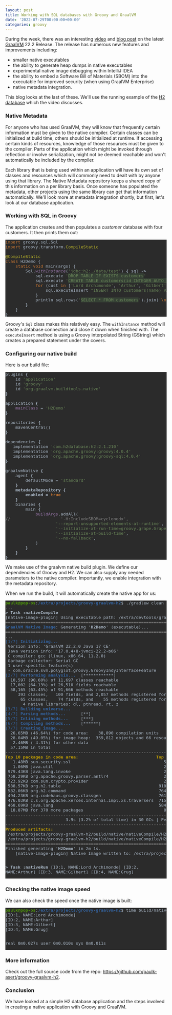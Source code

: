 ```yaml
---
layout: post
title: Working with SQL databases with Groovy and GraalVM
date: '2022-07-29T00:00:00+00:00'
categories: groovy
---
```

<p>During the week, there was an interesting <a href="https://www.youtube.com/watch?v=rpZJz4qbhCU" target="_blank">video</a> and <a href="https://medium.com/graalvm/graalvm-22-2-smaller-jdk-size-improved-memory-usage-better-library-support-and-more-cb34b5b68ec0" target="_blank">blog post</a> on the latest <a href="https://www.graalvm.org/" target="_blank">GraalVM</a> 22.2 Release. The release has numerous new features and improvements including:</p><ul><li>smaller native executables</li><li>the ability to generate heap dumps in native executables</li><li>experimental native image debugging within IntelliJ IDEA</li><li>the ability to embed a Software Bill of Materials (SBOM) into the executable for improved security (when using GraalVM Enterprise)</li><li>native metadata integration.</li></ul><p>This blog looks at the last of these. We'll use the running example of the <a href="https://www.h2database.com/html/main.html" target="_blank">H2 database</a> which the video discusses.<br></p>
<h3>Native Metadata</h3>
<p>For anyone who has used GraalVM, they will know that frequently certain information must be given to the native compiler. Certain classes can be initialized at build time, others should be initialized at runtime. If accessing certain kinds of resources, knowledge of those resources must be given to the compiler. Parts of the application which might be invoked through reflection or involve serialization, might not be deemed reachable and won't automatically be included by the compiler.</p><p>Each library that is being used within an application will have its own set of classes and resources which will commonly need to dealt with by anyone using that library. The Native Metadata repository keeps a shared copy of this information on a per library basis. Once someone has populated the metadata, other projects using the same library can get that information automatically. We'll look more at metadata integration shortly, but first, let's look at our database application.</p>
<h3>Working with SQL in Groovy</h3>
<p>The application creates and then populates a <i>customer</i> database with four customers. It then prints them out:<br></p><pre style="background-color:#2b2b2b;color:#a9b7c6;font-family:'JetBrains Mono',monospace;font-size:9.8pt;"><span style="color:#cc7832;">import </span>groovy.sql.Sql<br><span style="color:#cc7832;">import </span>groovy.transform.<span style="color:#bbb529;">CompileStatic<br></span><span style="color:#bbb529;"><br></span><span style="color:#bbb529;">@CompileStatic<br></span><span style="color:#cc7832;">class </span>H2Demo {<br>    <span style="color:#cc7832;">static void </span>main(args) {<br>        Sql.<span style="color:#9876aa;font-style:italic;">withInstance</span>(<span style="color:#6a8759;">'jdbc:h2:./data/test'</span>) <span style="font-weight:bold;">{ </span>sql <span style="font-weight:bold;">-&gt;<br></span><span style="font-weight:bold;">            </span>sql.execute <span style="color:#6a8759;">'</span><span style="color:#6a8759;background-color:#364135;">DROP TABLE IF EXISTS customers</span><span style="color:#6a8759;">'<br></span><span style="color:#6a8759;">            </span>sql.execute <span style="color:#6a8759;">'</span><span style="color:#6a8759;background-color:#364135;">CREATE TABLE customers(id INTEGER AUTO_INCREMENT, name VARCHAR)</span><span style="color:#6a8759;">'<br></span><span style="color:#6a8759;">            </span><span style="color:#cc7832;">for </span>(cust <span style="color:#cc7832;">in </span>[<span style="color:#6a8759;">'Lord Archimonde'</span>, <span style="color:#6a8759;">'Arthur'</span>, <span style="color:#6a8759;">'Gilbert'</span>, <span style="color:#6a8759;">'Grug'</span>]) {<br>                sql.executeInsert <span style="color:#6a8759;">"INSERT INTO customers(name) VALUES </span>$cust<span style="color:#6a8759;">"<br></span><span style="color:#6a8759;">            </span>}<br>            println sql.rows(<span style="color:#6a8759;">'</span><span style="color:#6a8759;background-color:#364135;">SELECT * FROM customers</span><span style="color:#6a8759;">'</span>).join(<span style="color:#6a8759;">'</span><span style="color:#cc7832;">\n</span><span style="color:#6a8759;">'</span>)<br>        <span style="font-weight:bold;">}<br></span><span style="font-weight:bold;">    </span>}<br>}<br></pre>
<p>Groovy's <code>Sql</code> class makes this relatively easy. The <code>withInstance</code> method will create a database connection and close it down when finished with. The <code>executeInsert</code> method is using a Groovy interpolated String (GString) which creates a prepared statement under the covers.</p>
<h3>Configuring our native build</h3>
<p>Here is our build file:<br></p><pre style="background-color:#2b2b2b;color:#a9b7c6;font-family:'JetBrains Mono',monospace;font-size:9.8pt;">plugins <span style="font-weight:bold;">{<br></span><span style="font-weight:bold;">    </span>id <span style="color:#6a8759;">'application'<br></span><span style="color:#6a8759;">    </span>id <span style="color:#6a8759;">'groovy'<br></span><span style="color:#6a8759;">    </span>id <span style="color:#6a8759;">'org.graalvm.buildtools.native'<br></span><span style="font-weight:bold;">}<br></span><span style="font-weight:bold;"><br></span>application <span style="font-weight:bold;">{<br></span><span style="font-weight:bold;">    </span><span style="color:#9876aa;">mainClass </span>= <span style="color:#6a8759;">'H2Demo'<br></span><span style="font-weight:bold;">}<br></span><span style="font-weight:bold;"><br></span>repositories <span style="font-weight:bold;">{<br></span><span style="font-weight:bold;">    </span>mavenCentral()<br><span style="font-weight:bold;">}<br></span><span style="font-weight:bold;"><br></span>dependencies <span style="font-weight:bold;">{<br></span><span style="font-weight:bold;">   </span>implementation <span style="color:#6a8759;">'com.h2database:h2:2.1.210'<br></span><span style="color:#6a8759;">   </span>implementation <span style="color:#6a8759;">'org.apache.groovy:groovy:4.0.4'<br></span><span style="color:#6a8759;">   </span>implementation <span style="color:#6a8759;">'org.apache.groovy:groovy-sql:4.0.4'<br></span><span style="font-weight:bold;">}<br></span><span style="font-weight:bold;"><br></span>graalvmNative <span style="font-weight:bold;">{<br></span><span style="font-weight:bold;">    </span>agent <span style="font-weight:bold;">{<br></span><span style="font-weight:bold;">        </span>defaultMode = <span style="color:#6a8759;">'standard'<br></span><span style="color:#6a8759;">    </span><span style="font-weight:bold;">}<br></span><span style="font-weight:bold;">    </span><b>metadataRepository {<br>        enabled = <span style="color:#cc7832;">true<br></span><span style="color:#cc7832;">    </span>}<br></b><span style="font-weight:bold;">    </span>binaries <span style="font-weight:bold;">{<br></span><span style="font-weight:bold;">        </span>main <span style="font-weight:bold;">{<br></span><span style="font-weight:bold;">            </span><span style="color:#9876aa;">buildArgs</span>.addAll(<br><span style="color:#808080;">//                    '-H:IncludeSBOM=cyclonedx',<br></span><span style="color:#808080;">                    </span><span style="color:#6a8759;">'--report-unsupported-elements-at-runtime'</span>,<br>                    <span style="color:#6a8759;">'--initialize-at-run-time=groovy.grape.GrapeIvy,org.h2.store.fs.niomem.FileNioMemData'</span>,<br>                    <span style="color:#6a8759;">'--initialize-at-build-time'</span>,<br>                    <span style="color:#6a8759;">'--no-fallback'</span>,<br>            )<br>        <span style="font-weight:bold;">}<br></span><span style="font-weight:bold;">    }<br></span><span style="font-weight:bold;">}<br></span></pre><p>We make use of the graalvm native build plugin. We define our dependencies of Groovy and H2. We can also supply any needed parameters to the native compiler. Importantly, we enable integration with the metadata repository.</p><p>When we run the build, it will automatically create the native app for us:<br></p>
<pre style="background-color:#2b2b2b;color:#a9b7c6;font-family:'JetBrains Mono',monospace;font-size:9.8pt;"><span style="color:#4E9A06"><b>paulk@pop-os</b></span>:<span style="color:#3465A4"><b>/extra/projects/groovy-graalvm-h2</b></span>$ ./gradlew clean nativeRun
...
<b>&gt; Task :nativeCompile</b>
[native-image-plugin] Using executable path: /extra/devtools/graalvm-ce-java17-22.2.0/bin/native-image
<span style="color:#A1A1A1">========================================================================================================================</span>
<span style="color:#3465A4"><b>GraalVM Native Image</b></span>: Generating '<b>H2Demo</b>' (executable)...
<span style="color:#A1A1A1">========================================================================================================================</span>
...
<span style="color:#3465A4">[1/7] </span><span style="color:#3465A4"><b>Initializing</b></span><span style="color:#3465A4"><b>...</b></span>                                                                                    (5.3s @ 0.26GB)
 Version info: 'GraalVM 22.2.0 Java 17 CE'
 Java version info: '17.0.4+8-jvmci-22.2-b06'
 C compiler: gcc (linux, x86_64, 11.2.0)
 Garbage collector: Serial GC
 1 user-specific feature(s)
 - com.oracle.svm.polyglot.groovy.GroovyIndyInterfaceFeature
<span style="color:#3465A4">[2/7] </span><span style="color:#3465A4"><b>Performing analysis</b></span><span style="color:#3465A4"><b>...</b></span>  [************]                                                            (51.7s @ 1.82GB)
  10,597 (90.60%) of 11,697 classes reachable
  17,002 (64.13%) of 26,510 fields reachable
  58,165 (63.45%) of 91,666 methods reachable
     393 classes,   100 fields, and 2,057 methods registered for reflection
      65 classes,    74 fields, and    55 methods registered for JNI access
       4 native libraries: dl, pthread, rt, z
<span style="color:#3465A4">[3/7] </span><span style="color:#3465A4"><b>Building universe</b></span><span style="color:#3465A4"><b>...</b></span>                                                                               (8.0s @ 4.02GB)
<span style="color:#3465A4">[4/7] </span><span style="color:#3465A4"><b>Parsing methods</b></span><span style="color:#3465A4"><b>...</b></span>      [**]                                                                       (4.8s @ 3.85GB)
<span style="color:#3465A4">[5/7] </span><span style="color:#3465A4"><b>Inlining methods</b></span><span style="color:#3465A4"><b>...</b></span>     [***]                                                                      (3.0s @ 1.72GB)
<span style="color:#3465A4">[6/7] </span><span style="color:#3465A4"><b>Compiling methods</b></span><span style="color:#3465A4"><b>...</b></span>    [******]                                                                  (38.0s @ 3.63GB)
<span style="color:#3465A4">[7/7] </span><span style="color:#3465A4"><b>Creating image</b></span><span style="color:#3465A4"><b>...</b></span>                                                                                  (5.9s @ 1.70GB)
  26.65MB (46.64%) for code area:    38,890 compilation units
  28.04MB (49.05%) for image heap:  359,812 objects and 66 resources
   2.46MB ( 4.31%) for other data
  57.15MB in total
<span style="color:#A1A1A1">------------------------------------------------------------------------------------------------------------------------</span>
<span style="color:#C4A000"><b>Top 10 packages in code area:                               Top 10 object types in image heap:</b></span>
   1.48MB sun.security.ssl                                     5.85MB byte[] for code metadata
   1.06MB java.util                                            2.82MB java.lang.String
 979.43KB java.lang.invoke                                     2.78MB java.lang.Class
 758.29KB org.apache.groovy.parser.antlr4                      2.47MB byte[] for general heap data
 723.92KB com.sun.crypto.provider                              2.04MB byte[] for java.lang.String
 588.57KB org.h2.table                                       910.68KB com.oracle.svm.core.hub.DynamicHubCompanion
 582.06KB org.h2.command                                     764.95KB java.util.HashMap$Node
 494.23KB org.codehaus.groovy.classgen                       761.53KB java.lang.Object[]
 476.03KB c.s.org.apache.xerces.internal.impl.xs.traversers  715.65KB byte[] for embedded resources
 468.69KB java.lang                                          584.75KB java.util.HashMap$Node[]
  18.87MB for 370 more packages                                8.28MB for 2535 more object types
<span style="color:#A1A1A1">------------------------------------------------------------------------------------------------------------------------</span>
                        3.9s (3.2% of total time) in 30 GCs | Peak RSS: 6.22GB | CPU load: 6.48
<span style="color:#A1A1A1">------------------------------------------------------------------------------------------------------------------------</span>
<span style="color:#C4A000"><b>Produced artifacts:</b></span>
 /extra/projects/groovy-graalvm-h2/build/native/nativeCompile/H2Demo<span style="color:#A1A1A1"> (executable)</span>
 /extra/projects/groovy-graalvm-h2/build/native/nativeCompile/H2Demo.build_artifacts.txt<span style="color:#A1A1A1"> (txt)</span>
<span style="color:#A1A1A1">========================================================================================================================</span>
Finished generating '<b>H2Demo</b>' in 2m 1s.
    [native-image-plugin] Native Image written to: /extra/projects/groovy-graalvm-h2/build/native/nativeCompile

<b>&gt; Task :nativeRun</b>
[ID:1, NAME:Lord Archimonde]
[ID:2, NAME:Arthur]
[ID:3, NAME:Gilbert]
[ID:4, NAME:Grug]
</pre>
<h3>Checking the native image speed</h3>
<p>We can also check the speed once the native image is built:<br></p>
<pre style="background-color:#2b2b2b;color:#a9b7c6;font-family:'JetBrains Mono',monospace;font-size:9.8pt;"><span style="color:#4E9A06"><b>paulk@pop-os</b></span>:<span style="color:#3465A4"><b>/extra/projects/groovy-graalvm-h2</b></span>$ time build/native/nativeCompile/H2Demo
[ID:1, NAME:Lord Archimonde]
[ID:2, NAME:Arthur]
[ID:3, NAME:Gilbert]
[ID:4, NAME:Grug]

real	0m0.027s
user	0m0.010s
sys	0m0.011s</pre>
<h3>More information</h3><p>Check out the full source code from the repo:&nbsp;<a href="https://github.com/paulk-asert/groovy-graalvm-h2" target="_blank">https://github.com/paulk-asert/groovy-graalvm-h2</a>.</p><h3>Conclusion</h3>
<p>We have looked at a simple H2 database application and the steps involved in creating a native application with Groovy and GraalVM.</p>
